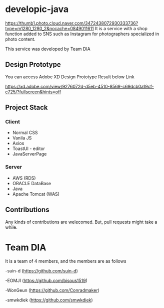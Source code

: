 # developic-java
https://thumb1.photo.cloud.naver.com/3472438072930333736?type=m1280_1280_2&nocache=0849011611
It is a service with a shop function added to SNS such as Instagram for photographers specialized in photo content.

This service was developed by Team DIA

## Design Prototype
 You can access Adobe XD Design Prototype Result below Link
 
https://xd.adobe.com/view/9276072d-d5eb-4510-8569-c69dcb0a19cf-c725/?fullscreen&hints=off



## Project Stack

### Client
- Normal CSS
- Vanila JS
- Axios
- ToastUI - editor
- JavaServerPage

### Server
- AWS (RDS)
- ORACLE DataBase
- Java
- Apache Tomcat (WAS)



## Contributions
Any kinds of contributions are welecomed. But, pull requests might take a while.

# Team DIA

It is a team of 4 members, and the members are as follows

-suin-d (https://github.com/suin-d)

-EOMJI (https://github.com/bisous1519)

-WonGeun (https://github.com/Conradmaker)

-smwkdiek (https://github.com/smwkdiek)
